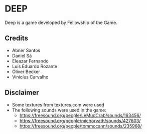 # DEEP

Deep is a game developed by Fellowship of the Game.

## Credits

* Abner Santos
* Daniel Sá
* Eleazar Fernando
* Luís Eduardo Rozante
* Óliver Becker
* Vinicíus Carvalho

## Disclaimer

* Some textures from textures.com were used
* The following sounds were used in the game:
    - https://freesound.org/people/LeMudCrab/sounds/163456/
    - https://freesound.org/people/michorvath/sounds/427603/
    - https://freesound.org/people/tommccann/sounds/235968/
